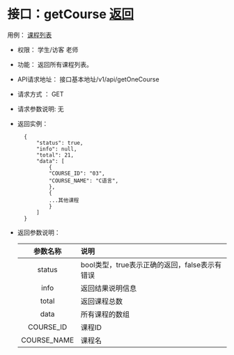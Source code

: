 # 接口：getCourse  [返回](../README.md)
用例： [课程列表](../用例/课程列表.md)

- 权限：
    学生/访客
    老师

- 功能：
    返回所有课程列表。

- API请求地址：
   接口基本地址/v1/api/getOneCourse

- 请求方式 ：
    GET

- 请求参数说明:
    无

- 返回实例：

        {
            "status": true,
            "info": null,
            "total": 21,
            "data": [
                {
                "COURSE_ID": "03",
                "COURSE_NAME": "C语言",
                },
                {
                ...其他课程
                }
            ]
        }

- 返回参数说明：

  |参数名称|说明|
  |:---------:|:--------------------------------------------------------|
  |status|bool类型，true表示正确的返回，false表示有错误|
  |info|返回结果说明信息|
  |total|返回课程总数|
  |data|所有课程的数组|
  |COURSE_ID|课程ID|
  |COURSE_NAME|课程名|